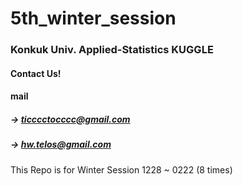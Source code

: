 # 5th_winter_session

### Konkuk Univ. Applied-Statistics KUGGLE

#### Contact Us!

#### mail
##### -> ticccctocccc@gmail.com
##### -> hw.telos@gmail.com

##### 
This Repo is for 
Winter Session 1228 ~ 0222 (8 times)


